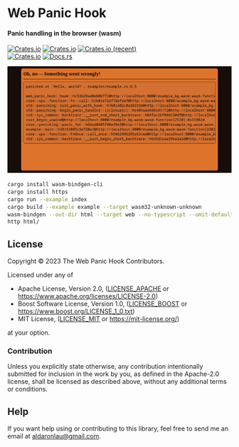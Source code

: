 # Web Panic Hook

#### Panic handling in the browser (wasm)

[![Crates.io](https://img.shields.io/crates/v/web_panic_hook)](https://crates.io/crates/web_panic_hook)
[![Crates.io](https://img.shields.io/crates/d/web_panic_hook)](https://crates.io/crates/web_panic_hook)
[![Crates.io (recent)](https://img.shields.io/crates/dr/web_panic_hook)](https://crates.io/crates/web_panic_hook)  
[![Crates.io](https://img.shields.io/crates/l/web_panic_hook)](https://github.com/ardaku/web_panic_hook/search?l=Text&q=license)
[![Docs.rs](https://docs.rs/web_panic_hook/badge.svg)](https://docs.rs/web_panic_hook/)

![Screenshot](screenshot.png)

```bash
cargo install wasm-bindgen-cli
cargo install https
cargo run --example index
cargo build --example example --target wasm32-unknown-unknown
wasm-bindgen --out-dir html --target web --no-typescript --omit-default-module-path target/wasm32-unknown-unknown/debug/examples/example.wasm
http html/
```

## License
Copyright © 2023 The Web Panic Hook Contributors.

Licensed under any of
 - Apache License, Version 2.0, ([LICENSE\_APACHE] or
   <https://www.apache.org/licenses/LICENSE-2.0>)
 - Boost Software License, Version 1.0, ([LICENSE\_BOOST] or
   <https://www.boost.org/LICENSE_1_0.txt>)
 - MIT License, ([LICENSE\_MIT] or <https://mit-license.org/>)

at your option.

### Contribution
Unless you explicitly state otherwise, any contribution intentionally submitted
for inclusion in the work by you, as defined in the Apache-2.0 license, shall be
licensed as described above, without any additional terms or conditions.

## Help
If you want help using or contributing to this library, feel free to send me an
email at <aldaronlau@gmail.com>.

[LICENSE\_APACHE]: https://github.com/AldaronLau/web_panic_hook/blob/stable/LICENSE_APACHE
[LICENSE\_BOOST]: https://github.com/AldaronLau/web_panic_hook/blob/stable/LICENSE_BOOST
[LICENSE\_MIT]: https://github.com/AldaronLau/web_panic_hook/blob/stable/LICENSE_MIT
